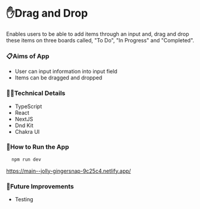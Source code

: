# ✋Drag and Drop

Enables users to be able to add items through an input and, drag and drop these items on three boards called, "To Do", "In Progress" and "Completed".

### 📋Aims of App

- User can input information into input field
- Items can be dragged and dropped

### 👩‍💻Technical Details

- TypeScript
- React
- NextJS
- Dnd Kit
- Chakra UI

### 🔧How to Run the App

```bash
  npm run dev
```

https://main--jolly-gingersnap-9c25c4.netlify.app/

### 💭Future Improvements

- Testing
